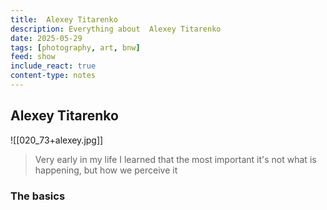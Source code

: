 ```yaml
---
title:  Alexey Titarenko 
description: Everything about  Alexey Titarenko 
date: 2025-05-29
tags: [photography, art, bnw]
feed: show
include_react: true
content-type: notes
---
```


##  Alexey Titarenko 
![[020_73+alexey.jpg]]


> Very early in my life I learned that the most important it's not what is happening, but how we perceive it
### The basics
